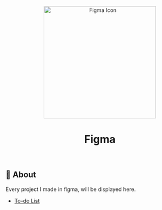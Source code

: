 <div align="center" id="top"> 
  <img align="center" width="300px" src="https://cdn2.downdetector.com/static/uploads/logo/figma2.png" alt="Figma Icon" />
</div>

<h1 align="center">Figma</h1>

<br>

## :dart: About ##

Every project I made in figma, will be displayed here.
- [To-do List](https://www.figma.com/file/BSkA6PBUhsSoqiMOjnKA9I/Untitled?node-id=0%3A1)

